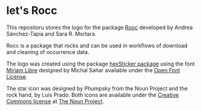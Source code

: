 # let's Rocc

This repositoru stores the logo for the package [Rooc](https://github.com/liibre/Rocc_logo) developed by Andrea Sánchez-Tapia and Sara R. Mortara. 

Rocc is a package that rocks and can be used in workflows of download and cleaning of occurrence data.  

The logo was created using the package [hexSticker package](https://github.com/GuangchuangYu/hexSticker) using the font [Miriam Libre](https://fonts.google.com/specimen/Miriam+Libre) designed by Michal Sahar available under the [Open Font License](https://scripts.sil.org/cms/scripts/page.php?site_id=nrsi&id=OFL).  

The star icon was designed by Phumpsky from the Noun Project and the rock hand, by Luis Prado. Both icons are available under the [Creative Commons license](https://creativecommons.org/licenses/) at [The Noun Project](https://thenounproject.com).

